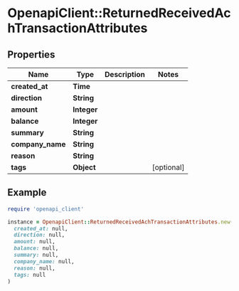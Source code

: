 # OpenapiClient::ReturnedReceivedAchTransactionAttributes

## Properties

| Name | Type | Description | Notes |
| ---- | ---- | ----------- | ----- |
| **created_at** | **Time** |  |  |
| **direction** | **String** |  |  |
| **amount** | **Integer** |  |  |
| **balance** | **Integer** |  |  |
| **summary** | **String** |  |  |
| **company_name** | **String** |  |  |
| **reason** | **String** |  |  |
| **tags** | **Object** |  | [optional] |

## Example

```ruby
require 'openapi_client'

instance = OpenapiClient::ReturnedReceivedAchTransactionAttributes.new(
  created_at: null,
  direction: null,
  amount: null,
  balance: null,
  summary: null,
  company_name: null,
  reason: null,
  tags: null
)
```

